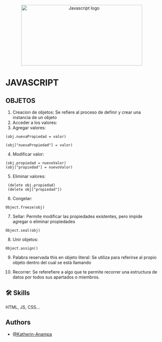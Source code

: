 <p align="center">
    <img src="https://miro.medium.com/v2/resize:fit:720/format:webp/1*lK4tzU-kEIEcq04fu0AzQA.png" alt="Javascript logo" width="400" height="200">
  </a>
</p>

# JAVASCRIPT

## OBJETOS
 
1. Creacion de objetos: Se refiere al proceso de definir y crear una instancia de un objeto
2. Acceder a los valores:
3. Agregar valores:
```
(obj.nuevaPropiedad = valor)

(obj["nuevaPropiedad"] = valor)

```
4. Modificar valor:
```
(obj.propiedad = nuevoValor) 
(obj["propiedad"] = nuevoValor)
```
5. Eliminar valores:
```
 (delete obj.propiedad)
 (delete obj["propiedad"])

 ```
6. Congelar:
 ```
Object.freeze(obj)
 ```
7. Sellar: Permite modificar las propiedades existentes, pero impide agregar o eliminar propiedades
 ```
Object.seal(obj)
 ```

8. Unir objetos:
 ```
Object.assign()
 ```
9. Palabra reservada this en objeto literal: Se utiliza para referirse al propio objeto dentro del cual se está llamando


10. Recorrer: Se referefiere a algo que te permite recorrer una estructura de datos por todos sus apartados o miembros.



## 🛠 Skills
HTML, JS, CSS...

## Authors

- [@Katherin-Anampa](https://www.github.com/kate-anampa)
